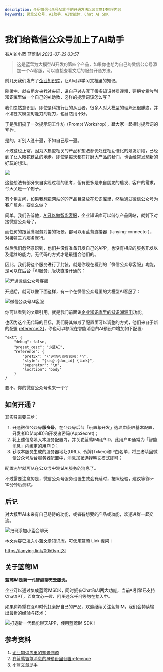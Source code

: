 ```yaml
---
description: 介绍微信公众号AI助手的开通方法以及蓝莺IM相关内容
keywords: 微信公众号, AI助手, AI智能体, Chat AI SDK
---
```

# 我们给微信公众号加上了AI助手

有AI的小蓝 蓝莺IM _2023-07-25 03:57_

> 这是蓝莺为大模型AI开发的第四个产品，如果你也想为自己的微信公众号添加一个AI客服，可以直接查看文后的服务开通方法。

前几天我们发布了[企业知识库](It-is-time-to-make-LLM-learn-enterprise-knowledge.md)，让AI可以学习文档里的知识。

刚做完，就有朋友来找过来问，说自己过去写了很多知识付费课程，要把文章放到知识库里做一个自己的AI助教，这样的提示词该怎么写？

我们忽然意识到，即使是科技行业的从业者，很多人对大模型的理解还很朦胧，并不清楚大模型的能力的能力，也自然用不好。

于是我们搞了一次提示词工作坊（Prompt Workshop），跟大家一起探讨提示词的写作。

是的，听别人说十遍，不如自己写一遍。

不过这也正常，因为大模型相关的产品和想法都仍处在相互催化的爆发阶段，已经到了让人眼花缭乱的地步。即使是每天都在打磨大产品的我们，也会经常发现新的好玩的想法。

![](../assets/articles/autogen-c6b3bf3f51f3d321f04cfdd524c8209057d88cab0b233f8bab49956324903011.jpeg)

这些想法有部分来自实现过程的思考，但有更多是来自朋友的启发、客户的需求，今天又是一个例子。

有个朋友问，如果我想把网站的的产品目录放在知识库里，然后通过微信公众号为客户服务，要怎么做？

简单，我们告诉他，[AI可以做智能客服](how-to-implement-an-intelligent-customer-service-by-chatgpt.md)，企业知识库可以储存产品网站，就剩下对接微信公众号了。

而任何的跟蓝莺服务对接的场景，都可以用蓝莺连接器（lanying-connector），对接第三方服务就行。  

然后我们忽然意识到，他们并没有准备开发自己的APP，也没有相应的服务开发以及运维的能力，无代码的方式才是最适合他们的。

因此，我们将这个服务进行了封装，就是你现在看到的「微信公众号客服」功能，是可以在后台「AI服务」版块直接开通的：

![开通微信公众号客服](../assets/articles/autogen-65bc38955d1a10208a8e134f2f31623b9c84983351dfc87920dff4314f7dbffa.jpeg)

开通后，就可以像下面这样，有一个在微信公众号里的大模型AI客服了：

![微信公众号AI客服](../assets/articles/autogen-952c5c2f7e9e33a6bdd8cd4f59339c41ae64d53ccd8ac13b3510b338c40607cd.png)

你可以看到的文章引用，就是我们前面讲[企业知识库里的知识溯源\[1\]](https://docs.lanyingim.com/articles/product-and-technologies/It-is-time-to-make-LLM-learn-enterprise-knowledge.html)功能。

也因为这个无代码的目标，我们将其做成了配置里可以调整的方式，他们来自于新的配置 [reference\[2\]](https://github.com/maxim-top/lanying-connector/blob/0045afa255c181602bde4b538d55f919359d08f1/configs/openai-xiaolan-bluevector.json#L20)，你也可以参照在智能消息的AI预设中增加如下配置:
```
"ext": {
    "debug": false,
    "preset_desc": "小蓝AI",
    "reference": {
        "prefix": "\n详情可查看官网：\n",
        "style": "{seq}.{doc_id} {link}",
        "seperator": "\n",
        "location": "body"
    }
}
```
要不，你的微信公众号也来一个？

## 如何开通？

其实只需要三步：

1. 开通微信公众号**服务号**，在公众号后台「设置与开发」选项中获取基本配置，开发者ID(AppID)和开发者密码(AppSecret)；
2. 将上述信息填入本服务配置内，并关联蓝莺IM用户ID，此用户ID通常为「智能消息」内绑定的用户ID；
3. 获取本服务生成的服务器地址(URL)、令牌(Token)和IP白名单，将三者填回微信公众号后台服务器配置中，消息加密选择明文模式即可；

配置完毕就可以在公众号中测试AI服务的消息了。

不过需要注意的是，微信公众号服务设置生效会有延时，按照经验，建议等待5-10分钟后测试。

## 后记

对大模型AI未来有自己期待的功能，或者有想要的产品或功能，欢迎进群一起交流。

![扫码添加小蓝会聊天](../assets/articles/autogen-c4178f6f4feacc627dd23742ee913529b2563c0cfa7116793d5aa541309adc6a.png)

本文内容已进入小蓝文章知识库，可使用蓝莺 Link 提问：

[https://lanying.link/00h0vp \[3\]](https://lanying.link/00h0vp)

## 关于蓝莺IM
**蓝莺IM是新一代智能聊天云服务。**

企业可以通过集成蓝莺IMSDK，同时拥有Chat和AI两大功能，当前AI引擎已支持ChatGPT，百度文心一言、阿里通义千问等均在接入中。

如果你希望在强AI时代打磨好自己的产品，欢迎继续关注蓝莺IM，我们会持续输出最新的经验与技术：

![打造新一代智能聊天APP，使用蓝莺IM SDK！](../assets/articles/autogen-7aa69a076157dc20defae405d39298a1be9d210b5b2a5aa5218ad2ecd72c0a06.jpeg)

## 参考资料

1. [企业知识库里的知识溯源](https://docs.lanyingim.com/articles/product-and-technologies/It-is-time-to-make-LLM-learn-enterprise-knowledge.html)
2. [在蓝莺智能消息的AI预设里设置reference](https://github.com/maxim-top/lanying-connector/blob/0045afa255c181602bde4b538d55f919359d08f1/configs/openai-xiaolan-bluevector.json#L20)
3. [小蓝文章助手](https://lanying.link/00h0vp)
